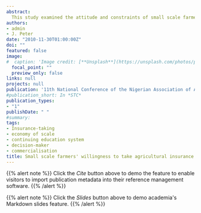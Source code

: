 ```yaml
---
abstract:
  This study examined the attitude and constraints of small scale farmers in Paikoro Local Government Area towards agricultural insurance-taking in the past and their willingness in the future. The data collected from 75 farmers, were analysed using descriptive statistics and chi-square. The findings indicate that about 65% of the respondents had more than 5 years of farming experience, a good development but which has made the respondents to abandon education at secondary level. It was also found that most of the farmers (84%) did not insure their farms with NAIC voluntarily. About 60% of the farmers claim ignorance as the constraints to insurance-taking, a situation which was likely attributable to the low level of education of the respondents. It was also found that the extent of awareness is a very important factor to successful insurance-taking. It is recommended that stakeholder sessions on confidence building on agricultural insurance as well as sensitizing the respondents of the benefits of well-educated farming population be undertaken. It is also recommended that farmers should be merged to 20-30ha for economy of scale. There is also need to establish a continuing education system to assist in transformation from traditional to commercial level, making insurance-taking imperative. 
authors:
- admin
- J. Peter
date: "2010-11-30T01:00:00Z"
doi: ""
featured: false
image:
#  caption: 'Image credit: [**Unsplash**](https://unsplash.com/photos/pLCdAaMFLTE)'
  focal_point: ""
  preview_only: false
links: null
projects: null
publication: '11th National Conference of the Nigerian Association of Agricultural Economists held at New Lecture Theatre, School of Agriculture and Agricultural Technology, Federal University of Technology, Minna, Nigeria, 3oth November-3rd December '
#publication_short: In *STC*
publication_types:
- "1"
publishDate: " "
#summary: 
tags:
- Insurance-taking
- economy of scale
- continuing education system
- decision-maker
- commercialisation 
title: Small scale farmers' willingness to take agricultural insurance in Paikoro Local Government Area of Niger State in Nmadu
---
```


{{% alert note %}}
Click the *Cite* button above to demo the feature to enable visitors to import publication metadata into their reference management software.
{{% /alert %}}

{{% alert note %}}
Click the *Slides* button above to demo academia's Markdown slides feature.
{{% /alert %}}

